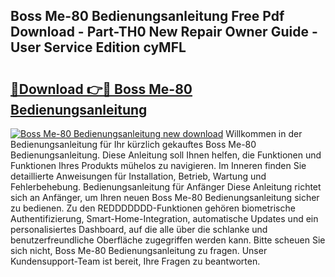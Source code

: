 ## Boss Me-80 Bedienungsanleitung Free Pdf Download - Part-TH0 New Repair Owner Guide - User Service Edition cyMFL

# <h2><a href="http://df35eya.blite.top/?on=Boss+Me-80+Bedienungsanleitung">🔗Download 👉🔴 Boss Me-80 Bedienungsanleitung</a></h2>

[![Boss Me-80 Bedienungsanleitung new download](https://i.imgur.com/lujVjoI.png)](http://df35eya.blite.top/?on=Boss+Me-80+Bedienungsanleitung)
Willkommen in der Bedienungsanleitung für Ihr kürzlich gekauftes Boss Me-80 Bedienungsanleitung. Diese Anleitung soll Ihnen helfen, die Funktionen und Funktionen Ihres Produkts mühelos zu navigieren. Im Inneren finden Sie detaillierte Anweisungen für Installation, Betrieb, Wartung und Fehlerbehebung. Bedienungsanleitung für Anfänger Diese Anleitung richtet sich an Anfänger, um Ihren neuen Boss Me-80 Bedienungsanleitung sicher zu bedienen. Zu den REDDDDDDD-Funktionen gehören biometrische Authentifizierung, Smart-Home-Integration, automatische Updates und ein personalisiertes Dashboard, auf die alle über die schlanke und benutzerfreundliche Oberfläche zugegriffen werden kann. Bitte scheuen Sie sich nicht, Boss Me-80 Bedienungsanleitung zu fragen. Unser Kundensupport-Team ist bereit, Ihre Fragen zu beantworten.
